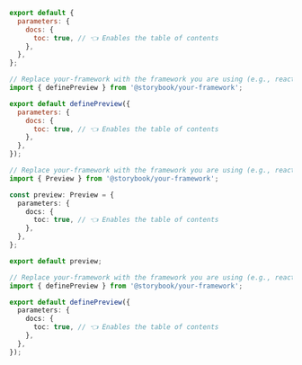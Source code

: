 ```js filename=".storybook/preview.js" renderer="common" language="js" tabTitle="CSF 3"
export default {
  parameters: {
    docs: {
      toc: true, // 👈 Enables the table of contents
    },
  },
};
```

```js filename=".storybook/preview.js" renderer="react" language="js" tabTitle="CSF Factory 🧪"
// Replace your-framework with the framework you are using (e.g., react, nextjs, experimental-nextjs-vite)
import { definePreview } from '@storybook/your-framework';

export default definePreview({
  parameters: {
    docs: {
      toc: true, // 👈 Enables the table of contents
    },
  },
});
```

```ts filename=".storybook/preview.ts" renderer="common" language="ts" tabTitle="CSF 3"
// Replace your-framework with the framework you are using (e.g., react, vue3)
import { Preview } from '@storybook/your-framework';

const preview: Preview = {
  parameters: {
    docs: {
      toc: true, // 👈 Enables the table of contents
    },
  },
};

export default preview;
```

```ts filename=".storybook/preview.ts" renderer="react" language="ts" tabTitle="CSF Factory 🧪"
// Replace your-framework with the framework you are using (e.g., react, nextjs, experimental-nextjs-vite)
import { definePreview } from '@storybook/your-framework';

export default definePreview({
  parameters: {
    docs: {
      toc: true, // 👈 Enables the table of contents
    },
  },
});
```
